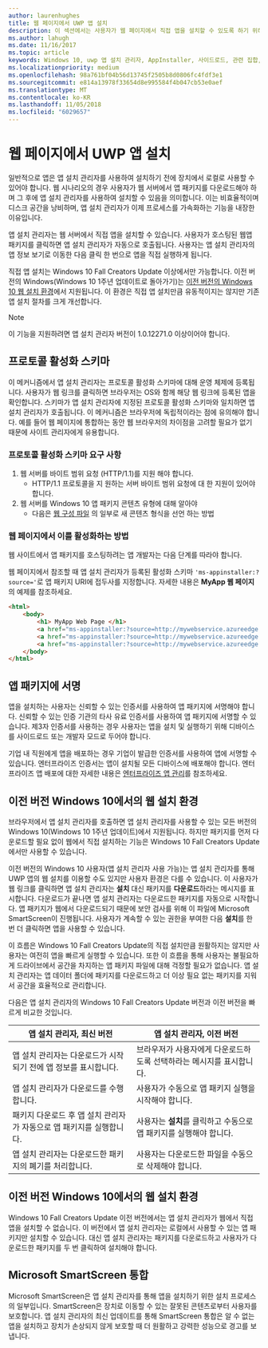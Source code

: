 ```yaml
---
author: laurenhughes
title: 웹 페이지에서 UWP 앱 설치
description: 이 섹션에서는 사용자가 웹 페이지에서 직접 앱을 설치할 수 있도록 하기 위해 필요한 단계를 검토합니다.
ms.author: lahugh
ms.date: 11/16/2017
ms.topic: article
keywords: Windows 10, uwp 앱 설치 관리자, AppInstaller, 사이드로드, 관련 집합, 선택적 패키지
ms.localizationpriority: medium
ms.openlocfilehash: 98a761bf04b56d13745f2505b8d0806fc4fdf3e1
ms.sourcegitcommit: e814a13978f33654d8e995584f4b047cb53e0aef
ms.translationtype: MT
ms.contentlocale: ko-KR
ms.lasthandoff: 11/05/2018
ms.locfileid: "6029657"
---
```

# <a name="installing-uwp-apps-from-a-web-page"></a>웹 페이지에서 UWP 앱 설치

일반적으로 앱은 앱 설치 관리자를 사용하여 설치하기 전에 장치에서 로컬로 사용할 수 있어야 합니다. 웹 시나리오의 경우 사용자가 웹 서버에서 앱 패키지를 다운로드해야 하며 그 후에 앱 설치 관리자를 사용하여 설치할 수 있음을 의미합니다. 이는 비효율적이며 디스크 공간을 낭비하며, 앱 설치 관리자가 이제 프로세스를 가속화하는 기능을 내장한 이유입니다.

앱 설치 관리자는 웹 서버에서 직접 앱을 설치할 수 있습니다. 사용자가 호스팅된 웹앱 패키지를 클릭하면 앱 설치 관리자가 자동으로 호출됩니다. 사용자는 앱 설치 관리자의 앱 정보 보기로 이동한 다음 클릭 한 번으로 앱을 직접 실행하게 됩니다. 

직접 앱 설치는 Windows 10 Fall Creators Update 이상에서만 가능합니다. 이전 버전의 Windows(Windows 10 1주년 업데이트로 돌아가기)는 [이전 버전의 Windows 10 웹 설치 환경](#web-install-experience)에서 지원됩니다. 이 환경은 직접 앱 설치만큼 유동적이지는 않지만 기존 앱 설치 절차를 크게 개선합니다.
  
> [!NOTE]
> 이 기능을 지원하려면 앱 설치 관리자 버전이 1.0.12271.0 이상이어야 합니다.

## <a name="protocol-activation-scheme"></a>프로토콜 활성화 스키마
이 메커니즘에서 앱 설치 관리자는 프로토콜 활성화 스키마에 대해 운영 체제에 등록됩니다. 사용자가 웹 링크를 클릭하면 브라우저는 OS와 함께 해당 웹 링크에 등록된 앱을 확인합니다. 스키마가 앱 설치 관리자에 지정된 프로토콜 활성화 스키마와 일치하면 앱 설치 관리자가 호출됩니다. 이 메커니즘은 브라우저에 독립적이라는 점에 유의해야 합니다. 예를 들어 웹 페이지에 통합하는 동안 웹 브라우저의 차이점을 고려할 필요가 없기 때문에 사이트 관리자에게 유용합니다. 

### <a name="requirements-for-protocol-activation-scheme"></a>프로토콜 활성화 스키마 요구 사항

1. 웹 서버를 바이트 범위 요청 (HTTP/1.1)를 지원 해야 합니다.
    - HTTP/1.1 프로토콜을 지 원하는 서버 바이트 범위 요청에 대 한 지원이 있어야 합니다. 
2. 웹 서버를 Windows 10 앱 패키지 콘텐츠 유형에 대해 알아야
    - 다음은 [웹 구성 파일](web-install-IIS.md#step-7---configure-the-web-app-for-app-package-mime-types) 의 일부로 새 콘텐츠 형식을 선언 하는 방법

### <a name="how-to-enable-this-on-a-webpage"></a>웹 페이지에서 이를 활성화하는 방법 
웹 사이트에서 앱 패키지를 호스팅하려는 앱 개발자는 다음 단계를 따라야 합니다.

웹 페이지에서 참조할 때 앱 설치 관리자가 등록된 활성화 스키마 `'ms-appinstaller:?source='`로 앱 패키지 URI에 접두사를 지정합니다. 자세한 내용은 **MyApp 웹 페이지**의 예제를 참조하세요. 
``` html
<html>
    <body>
        <h1> MyApp Web Page </h1>
        <a href="ms-appinstaller:?source=http://mywebservice.azureedge.net/HubApp.appx"> Install app package </a>
        <a href="ms-appinstaller:?source=http://mywebservice.azureedge.net/HubAppBundle.appxbundle"> Install app bundle  </a>
        <a href="ms-appinstaller:?source=http://mywebservice.azureedge.net/HubAppSet.appinstaller"> Install related set </a>
    </body>
</html>
```

## <a name="signing-the-app-package"></a>앱 패키지에 서명
앱을 설치하는 사용자는 신뢰할 수 있는 인증서를 사용하여 앱 패키지에 서명해야 합니다. 신뢰할 수 있는 인증 기관의 타사 유료 인증서를 사용하여 앱 패키지에 서명할 수 있습니다. 제3자 인증서를 사용하는 경우 사용자는 앱을 설치 및 실행하기 위해 디바이스를 사이드로드 또는 개발자 모드로 두어야 합니다.

기업 내 직원에게 앱을 배포하는 경우 기업이 발급한 인증서를 사용하여 앱에 서명할 수 있습니다. 엔터프라이즈 인증서는 앱이 설치될 모든 디바이스에 배포해야 합니다. 엔터프라이즈 앱 배포에 대한 자세한 내용은 [엔터프라이즈 앱 관리](https://docs.microsoft.com/windows/client-management/mdm/enterprise-app-management)를 참조하세요.

## 이전 버전 Windows 10에서의 웹 설치 환경<a name="web-install-experience"></a>

브라우저에서 앱 설치 관리자를 호출하면 앱 설치 관리자를 사용할 수 있는 모든 버전의 Windows 10(Windows 10 1주년 업데이트)에서 지원됩니다. 하지만 패키지를 먼저 다운로드할 필요 없이 웹에서 직접 설치하는 기능은 Windows 10 Fall Creators Update에서만 사용할 수 있습니다.  

이전 버전의 Windows 10 사용자(앱 설치 관리자 사용 가능)는 앱 설치 관리자를 통해 UWP 앱의 웹 설치를 이용할 수도 있지만 사용자 환경은 다를 수 있습니다. 이 사용자가 웹 링크를 클릭하면 앱 설치 관리자는 **설치** 대신 패키지를 **다운로드**하라는 메시지를 표시합니다. 다운로드가 끝나면 앱 설치 관리자는 다운로드한 패키지를 자동으로 시작합니다. 앱 패키지가 웹에서 다운로드되기 때문에 보안 검사를 위해 이 파일에 Microsoft SmartScreen이 진행됩니다. 사용자가 계속할 수 있는 권한을 부여한 다음 **설치**를 한 번 더 클릭하면 앱을 사용할 수 있습니다.

이 흐름은 Windows 10 Fall Creators Update의 직접 설치만큼 원활하지는 않지만 사용자는 여전히 앱을 빠르게 실행할 수 있습니다. 또한 이 흐름을 통해 사용자는 불필요하게 드라이브에서 공간을 차지하는 앱 패키지 파일에 대해 걱정할 필요가 없습니다. 앱 설치 관리자는 앱 데이터 폴더에 패키지를 다운로드하고 더 이상 필요 없는 패키지를 지워서 공간을 효율적으로 관리합니다. 

다음은 앱 설치 관리자의 Windows 10 Fall Creators Update 버전과 이전 버전을 빠르게 비교한 것입니다.

| 앱 설치 관리자, 최신 버전 | 앱 설치 관리자, 이전 버전 |
|------------------------------|----------------------------------|
| 앱 설치 관리자는 다운로드가 시작되기 전에 앱 정보를 표시합니다. | 브라우저가 사용자에게 다운로드하도록 선택하라는 메시지를 표시합니다.  |
| 앱 설치 관리자가 다운로드를 수행합니다. | 사용자가 수동으로 앱 패키지 실행을 시작해야 합니다. |
| 패키지 다운로드 후 앱 설치 관리자가 자동으로 앱 패키지를 실행합니다. | 사용자는 **설치**를 클릭하고 수동으로 앱 패키지를 실행해야 합니다. |
| 앱 설치 관리자는 다운로드한 패키지의 폐기를 처리합니다. | 사용자는 다운로드한 파일을 수동으로 삭제해야 합니다. |

## <a name="web-install-experience-on-previous-versions-of-windows-10"></a>이전 버전 Windows 10에서의 웹 설치 환경
Windows 10 Fall Creators Update 이전 버전에서는 앱 설치 관리자가 웹에서 직접 앱을 설치할 수 없습니다. 이 버전에서 앱 설치 관리자는 로컬에서 사용할 수 있는 앱 패키지만 설치할 수 있습니다. 대신 앱 설치 관리자는 패키지를 다운로드하고 사용자가 다운로드한 패키지를 두 번 클릭하여 설치해야 합니다.


## <a name="microsoft-smartscreen-integration"></a>Microsoft SmartScreen 통합

Microsoft SmartScreen은 앱 설치 관리자를 통해 앱을 설치하기 위한 설치 프로세스의 일부입니다. SmartScreen은 장치로 이동할 수 있는 잘못된 콘텐츠로부터 사용자를 보호합니다. 앱 설치 관리자의 최신 업데이트를 통해 SmartScreen 통합은 알 수 없는 앱을 설치하고 장치가 손상되지 않게 보호할 때 더 원활하고 강력한 성능으로 경고를 보냅니다. 
